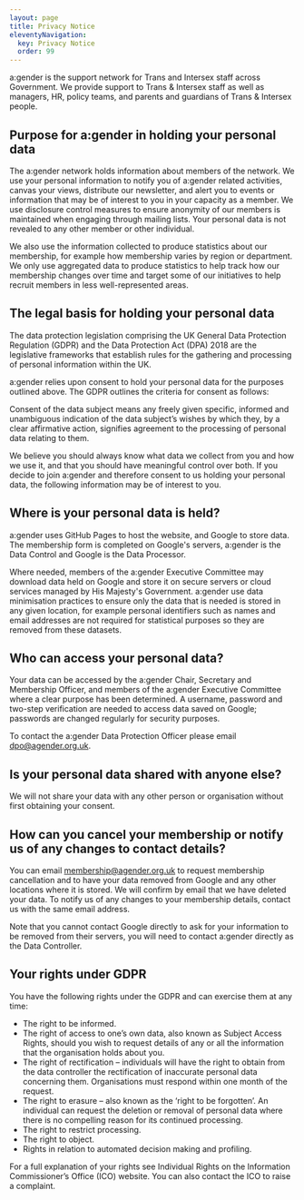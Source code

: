 ```yaml
---
layout: page
title: Privacy Notice
eleventyNavigation:
  key: Privacy Notice
  order: 99
---
```

a:gender is the support network for Trans and Intersex staff across Government. We provide support to Trans & Intersex staff as well as managers, HR, policy teams, and parents and guardians of Trans & Intersex people.

## Purpose for a:gender in holding your personal data

The a:gender network holds information about members of the network. We use your personal information to notify you of a:gender related activities, canvas your views, distribute our newsletter, and alert you to events or information that may be of interest to you in your capacity as a member. We use disclosure control measures to ensure anonymity of our members is maintained when engaging through mailing lists. Your personal data is not revealed to any other member or other individual.

We also use the information collected to produce statistics about our membership, for example how membership varies by region or department. We only use aggregated data to produce statistics to help track how our membership changes over time and target some of our initiatives to help recruit members in less well-represented areas.

## The legal basis for holding your personal data

The data protection legislation comprising the UK General Data Protection Regulation (GDPR) and the Data Protection Act (DPA) 2018 are the legislative frameworks that establish rules for the gathering and processing of personal information within the UK.

a:gender relies upon consent to hold your personal data for the purposes outlined above. The GDPR outlines the criteria for consent as follows:

Consent of the data subject means any freely given specific, informed and unambiguous indication of the data subject’s wishes by which they, by a clear affirmative action, signifies agreement to the processing of personal data relating to them.

We believe you should always know what data we collect from you and how we use it, and that you should have meaningful control over both. If you decide to join a:gender and therefore consent to us holding your personal data, the following information may be of interest to you.

## Where is your personal data is held?

a:gender uses GitHub Pages to host the website, and Google to store data. The membership form is completed on Google's servers, a:gender is the Data Control and Google is the Data Processor.

Where needed, members of the a:gender Executive Committee may download data held on Google and store it on secure servers or cloud services managed by His Majesty's Government. a:gender use data minimisation practices to ensure only the data that is needed is stored in any given location, for example personal identifiers such as names and email addresses are not required for statistical purposes so they are removed from these datasets.

## Who can access your personal data?

Your data can be accessed by the a:gender Chair, Secretary and Membership Officer, and members of the a:gender Executive Committee where a clear purpose has been determined. A username, password and two-step verification are needed to access data saved on Google; passwords are changed regularly for security purposes.

To contact the a:gender Data Protection Officer please email dpo@agender.org.uk.

## Is your personal data shared with anyone else?

We will not share your data with any other person or organisation without first obtaining your consent.

## How can you cancel your membership or notify us of any changes to contact details?

You can email membership@agender.org.uk to request membership cancellation and to have your data removed from Google and any other locations where it is stored. We will confirm by email that we have deleted your data. To notify us of any changes to your membership details, contact us with the same email address.

Note that you cannot contact Google directly to ask for your information to be removed from their servers, you will need to contact a:gender directly as the Data Controller.

## Your rights under GDPR

You have the following rights under the GDPR and can exercise them at any time:
- The right to be informed.
- The right of access to one’s own data, also known as Subject Access Rights, should you wish to request details of any or all the information that the organisation holds about you.
- The right of rectification – individuals will have the right to obtain from the data controller the rectification of inaccurate personal data concerning them. Organisations must respond within one month of the request.
- The right to erasure – also known as the ‘right to be forgotten’.  An individual can request the deletion or removal of personal data where there is no compelling reason for its continued processing.
- The right to restrict processing.
- The right to object.
- Rights in relation to automated decision making and profiling.

For a full explanation of your rights see Individual Rights on the Information Commissioner’s Office (ICO) website. You can also contact the ICO to raise a complaint.
